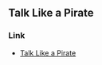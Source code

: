 ## Talk Like a Pirate

### Link

- [Talk Like a Pirate](https://projects.raspberrypi.org/en/projects/talk-like-a-pirate)
